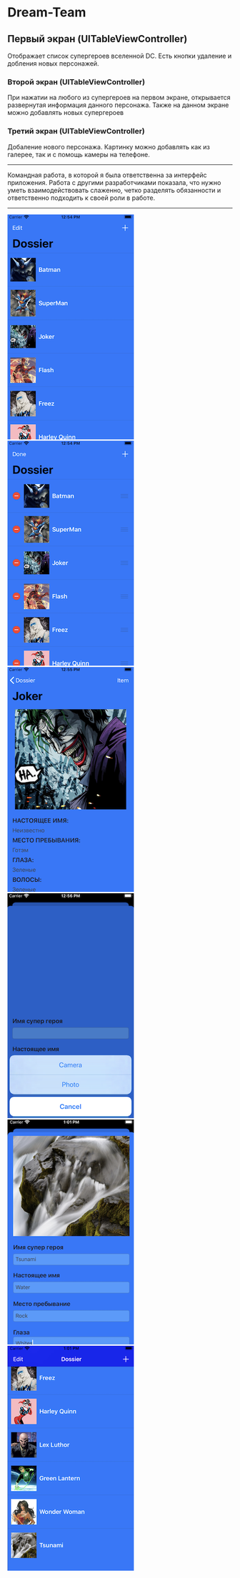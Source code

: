 # Dream-Team
## Первый экран (UITableViewController)
Отображает список супергероев вселенной DC. Есть кнопки удаление и добления новых персонажей.
### Второй экран (UITableViewController)
При нажатии на любого из супергероев на первом экране, открывается развернутая информация данного персонажа. Также на данном экране можно добавлять новых супергероев
### Третий экран (UITableViewController)
Добаление нового персонажа. Картинку можно добавлять как из галерее, так и с помощь камеры на телефоне.
***
Командная работа, в которой я была ответственна за интерфейс приложения.
Работа с другими разработчиками показала, что нужно уметь взаимодействовать слаженно, четко разделять обязанности и ответственно подходить к своей роли в работе.
***
![](https://github.com/VictorinaVicka/Dream-Team/blob/master/Dream%20Team/Resoiurces/Assets.xcassets/Скрины/1.imageset/1.png)
![](https://github.com/VictorinaVicka/Dream-Team/blob/master/Dream%20Team/Resoiurces/Assets.xcassets/Скрины/2.imageset/2.png)
![](https://github.com/VictorinaVicka/Dream-Team/blob/master/Dream%20Team/Resoiurces/Assets.xcassets/Скрины/3.imageset/3.png)
![](https://github.com/VictorinaVicka/Dream-Team/blob/master/Dream%20Team/Resoiurces/Assets.xcassets/Скрины/4.imageset/4.png)
![](https://github.com/VictorinaVicka/Dream-Team/blob/master/Dream%20Team/Resoiurces/Assets.xcassets/Скрины/5.imageset/5.png)
![](https://github.com/VictorinaVicka/Dream-Team/blob/master/Dream%20Team/Resoiurces/Assets.xcassets/Скрины/6.imageset/6.png)
